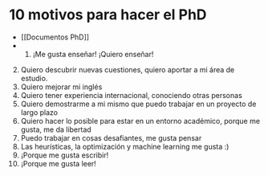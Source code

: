 # 10 motivos para hacer el PhD

- [[Documentos PhD]]
- 1. ¡Me gusta enseñar! ¡Quiero enseñar!
2. Quiero descubrir nuevas cuestiones, quiero aportar a mi área de estudio.
3. Quiero mejorar mi inglés
4. Quiero tener experiencia internacional, conociendo otras personas
5. Quiero demostrarme a mi mismo que puedo trabajar en un proyecto de largo plazo
6. Quiero hacer lo posible para estar en un entorno académico, porque me gusta, me da libertad
7. Puedo trabajar en cosas desafiantes, me gusta pensar
8. Las heurísticas, la optimización y machine learning me gusta :)
9. ¡Porque me gusta escribir!
10. ¡Porque me gusta leer!
